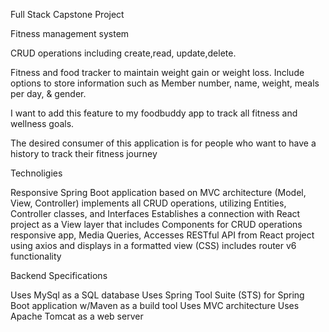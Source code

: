 
Full Stack Capstone Project

Fitness management system

CRUD operations including create,read, update,delete.

Fitness and food tracker to maintain weight gain or weight loss. 
Include options to store information such as Member number, name, weight, meals per day, & gender.

I want to add this feature to my foodbuddy app to track all fitness and wellness goals.

The desired consumer of this application is for people who want to have a history to track their fitness journey 

Technoligies 

Responsive Spring Boot application based on MVC architecture (Model, View, Controller) implements all CRUD operations, utilizing Entities, Controller classes, and Interfaces Establishes a connection with React project as a View layer that includes Components for CRUD operations responsive app, Media Queries, Accesses RESTful API from React project using axios and displays in a formatted view (CSS) includes router v6 functionality

Backend Specifications

Uses MySql as a SQL database Uses Spring Tool Suite (STS) for Spring Boot application w/Maven as a build tool Uses MVC architecture Uses Apache Tomcat as a web server
